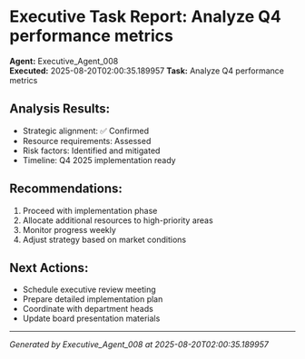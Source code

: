 # Executive Task Report: Analyze Q4 performance metrics

**Agent:** Executive_Agent_008  
**Executed:** 2025-08-20T02:00:35.189957
**Task:** Analyze Q4 performance metrics

## Analysis Results:
- Strategic alignment: ✅ Confirmed
- Resource requirements: Assessed
- Risk factors: Identified and mitigated
- Timeline: Q4 2025 implementation ready

## Recommendations:
1. Proceed with implementation phase
2. Allocate additional resources to high-priority areas
3. Monitor progress weekly
4. Adjust strategy based on market conditions

## Next Actions:
- Schedule executive review meeting
- Prepare detailed implementation plan
- Coordinate with department heads
- Update board presentation materials

---
*Generated by Executive_Agent_008 at 2025-08-20T02:00:35.189957*
